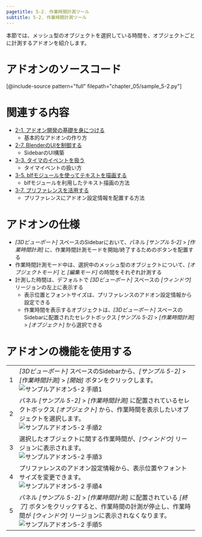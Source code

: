 ```yaml
---
pagetitle: 5-2. 作業時間計測ツール
subtitle: 5-2. 作業時間計測ツール
---
```



本節では、メッシュ型のオブジェクトを選択している時間を、オブジェクトごとに計測するアドオンを紹介します。


# アドオンのソースコード

[@include-source pattern="full" filepath="chapter_05/sample_5-2.py"]


# 関連する内容

* [2-1. アドオン開発の基礎を身につける](../chapter_02/01_Basic_Of_Add-on_Development.html)
    * 基本的なアドオンの作り方
* [2-7. BlenderのUIを制御する](../chapter_02/07_Control_Blender_UI.html)
    * SidebarのUI構築
* [3-3. タイマのイベントを扱う](../chapter_03/03_Handle_Timer_Event.html)
    * タイマイベントの扱い方
* [3-5. blfモジュールを使ってテキストを描画する](../chapter_03/05_Draw_Texts.html)
    * blfモジュールを利用したテキスト描画の方法
* [3-7. プリファレンスを活用する](../chapter_03/07_Use_Preference.html)
    * プリファレンスにアドオン設定情報を配置する方法


# アドオンの仕様

* *[3Dビューポート]* スペースのSidebarにおいて、パネル *[サンプル 5-2]* > *[作業時間計測]* に、作業時間計測モードを開始/終了するためのボタンを配置する
* 作業時間計測モード中は、選択中のメッシュ型のオブジェクトについて、*[オブジェクトモード]* と *[編集モード]* の時間をそれぞれ計測する
* 計測した時間は、デフォルトで *[3Dビューポート]* スペースの *[ウィンドウ]* リージョンの左上に表示する
    * 表示位置とフォントサイズは、プリファレンスのアドオン設定情報から設定できる
    * 作業時間を表示するオブジェクトは、*[3Dビューポート]* スペースのSidebarに配置されたセレクトボックス *[サンプル 5-2]* > *[作業時間計測]* > *[オブジェクト]*  から選択できる


# アドオンの機能を使用する


<div class="work"></div>

|||
|---|---|
|1|*[3Dビューポート]* スペースのSidebarから、*[サンプル 5-2]* > *[作業時間計測]* > *[開始]* ボタンをクリックします。<br>![](../../images/chapter_05/02_Calculate_Working_Hour/use_add-on_1.png "サンプルアドオン5-2 手順1")|
|2|パネル *[サンプル 5-2]* > *[作業時間計測]* に配置されているセレクトボックス *[オブジェクト]* から、作業時間を表示したいオブジェクトを選択します。<br>![](../../images/chapter_05/02_Calculate_Working_Hour/use_add-on_2.png "サンプルアドオン5-2 手順2")|
|3|選択したオブジェクトに関する作業時間が、*[ウィンドウ]* リージョンに表示されます。<br>![](../../images/chapter_05/02_Calculate_Working_Hour/use_add-on_3.png "サンプルアドオン5-2 手順3")|
|4|プリファレンスのアドオン設定情報から、表示位置やフォントサイズを変更できます。<br>![](../../images/chapter_05/02_Calculate_Working_Hour/use_add-on_4.png "サンプルアドオン5-2 手順4")|
|5|パネル *[サンプル 5-2]* > *[作業時間計測]* に配置されている *[終了]* ボタンをクリックすると、作業時間の計測が停止し、作業時間が *[ウィンドウ]* リージョンに表示されなくなります。<br>![](../../images/chapter_05/02_Calculate_Working_Hour/use_add-on_5.png "サンプルアドオン5-2 手順5")|
